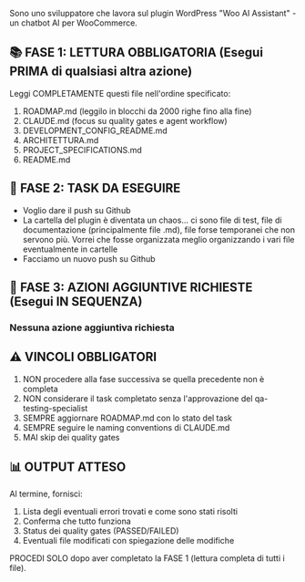   Sono uno sviluppatore che lavora sul plugin WordPress "Woo AI Assistant" - un chatbot AI per
  WooCommerce.

  ## 📚 FASE 1: LETTURA OBBLIGATORIA (Esegui PRIMA di qualsiasi altra azione)
  Leggi COMPLETAMENTE questi file nell'ordine specificato:
  1. ROADMAP.md (leggilo in blocchi da 2000 righe fino alla fine)
  2. CLAUDE.md (focus su quality gates e agent workflow)
  3. DEVELOPMENT_CONFIG_README.md
  4. ARCHITETTURA.md
  5. PROJECT_SPECIFICATIONS.md
  6. README.md

  ## 🎯 FASE 2: TASK DA ESEGUIRE
  - Voglio dare il push su Github
  - La cartella del plugin è diventata un chaos... ci sono file di test, file di documentazione (principalmente file .md), file forse temporanei che non servono più. Vorrei che fosse organizzata meglio organizzando i vari file eventualmente in cartelle
  - Facciamo un nuovo push su Github

  ## 🔧 FASE 3: AZIONI AGGIUNTIVE RICHIESTE (Esegui IN SEQUENZA)

  ### Nessuna azione aggiuntiva richiesta

  ## ⚠️ VINCOLI OBBLIGATORI
  1. NON procedere alla fase successiva se quella precedente non è completa
  2. NON considerare il task completato senza l'approvazione del qa-testing-specialist
  3. SEMPRE aggiornare ROADMAP.md con lo stato del task
  4. SEMPRE seguire le naming conventions di CLAUDE.md
  5. MAI skip dei quality gates

  ## 📊 OUTPUT ATTESO
  Al termine, fornisci:
  1. Lista degli eventuali errori trovati e come sono stati risolti
  2. Conferma che tutto funziona
  3. Status dei quality gates (PASSED/FAILED)
  4. Eventuali file modificati con spiegazione delle modifiche

  PROCEDI SOLO dopo aver completato la FASE 1 (lettura completa di tutti i file).